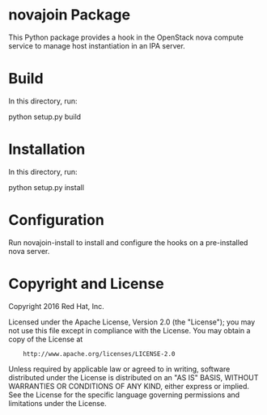 novajoin Package
==================

This Python package provides a hook in the OpenStack nova compute
service to manage host instantiation in an IPA server.


Build
=====

In this directory, run:

  python setup.py build


Installation
============

In this directory, run:

  python setup.py install


Configuration
=============

Run novajoin-install to install and configure the hooks on a
pre-installed nova server.

Copyright and License
=====================

Copyright 2016 Red Hat, Inc.

   Licensed under the Apache License, Version 2.0 (the "License"); you may
   not use this file except in compliance with the License. You may obtain
   a copy of the License at

        http://www.apache.org/licenses/LICENSE-2.0

   Unless required by applicable law or agreed to in writing, software
   distributed under the License is distributed on an "AS IS" BASIS, WITHOUT
   WARRANTIES OR CONDITIONS OF ANY KIND, either express or implied. See the
   License for the specific language governing permissions and limitations
   under the License.
